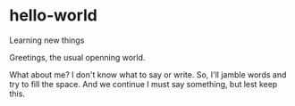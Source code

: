 # hello-world
Learning new things

Greetings, the usual openning world.

What about me? I don't know what to say or write. So, I'll jamble words and try to fill the space. And we continue I must say something, but lest keep this.
